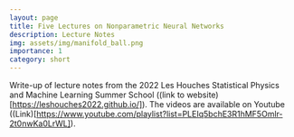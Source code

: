 ```yaml
---
layout: page
title: Five Lectures on Nonparametric Neural Networks
description: Lecture Notes
img: assets/img/manifold_ball.png
importance: 1
category: short
---
```


Write-up of lecture notes from the 2022 Les Houches Statistical Physics and Machine Learning Summer School ((link to website)[https://leshouches2022.github.io/]). The videos are available on Youtube ((Link)[https://www.youtube.com/playlist?list=PLEIq5bchE3R1hMF5Omlr-2t0nwKa0LrWL]).